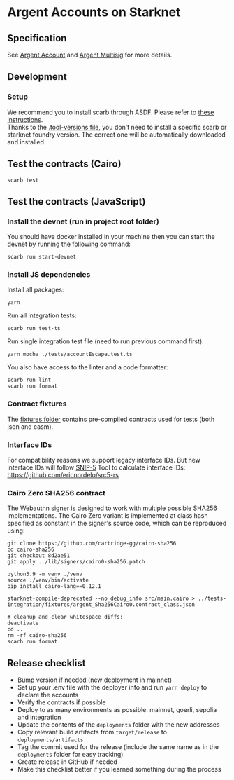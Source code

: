 # Argent Accounts on Starknet

## Specification

See [Argent Account](src/README.md#argent-multisig) and [Argent Multisig](src/README.md#argent-multisig) for more details.

## Development

### Setup

We recommend you to install scarb through ASDF. Please refer to [these instructions](https://docs.swmansion.com/scarb/download.html#install-via-asdf).  
Thanks to the [.tool-versions file](./.tool-versions), you don't need to install a specific scarb or starknet foundry version. The correct one will be automatically downloaded and installed.

## Test the contracts (Cairo)

```
scarb test
```

## Test the contracts (JavaScript)

### Install the devnet (run in project root folder)

You should have docker installed in your machine then you can start the devnet by running the following command:

```shell
scarb run start-devnet
```

### Install JS dependencies

Install all packages:

```shell
yarn
```

Run all integration tests:

```shell
scarb run test-ts
```

Run single integration test file (need to run previous command first):

```shell
yarn mocha ./tests/accountEscape.test.ts
```

You also have access to the linter and a code formatter:

```shell
scarb run lint
scarb run format
```

### Contract fixtures

The [fixtures folder](./tests-integration/fixtures/) contains pre-compiled contracts used for tests (both json and casm).

### Interface IDs

For compatibility reasons we support legacy interface IDs. But new interface IDs will follow [SNIP-5](https://github.com/starknet-io/SNIPs/blob/main/SNIPS/snip-5.md#how-interfaces-are-identified)
Tool to calculate interface IDs: https://github.com/ericnordelo/src5-rs

### Cairo Zero SHA256 contract

The Webauthn signer is designed to work with multiple possible SHA256 implementations. The Cairo Zero variant is implemented at class hash specified as constant in the signer's source code, which can be reproduced using:

```shell
git clone https://github.com/cartridge-gg/cairo-sha256
cd cairo-sha256
git checkout 8d2ae51
git apply ../lib/signers/cairo0-sha256.patch

python3.9 -m venv ./venv
source ./venv/bin/activate
pip install cairo-lang==0.12.1

starknet-compile-deprecated --no_debug_info src/main.cairo > ../tests-integration/fixtures/argent_Sha256Cairo0.contract_class.json

# cleanup and clear whitespace diffs:
deactivate
cd ..
rm -rf cairo-sha256
scarb run format
```

## Release checklist

- Bump version if needed (new deployment in mainnet)
- Set up your .env file with the deployer info and run `yarn deploy` to declare the accounts
- Verify the contracts if possible
- Deploy to as many environments as possible: mainnet, goerli, sepolia and integration
- Update the contents of the `deployments` folder with the new addresses
- Copy relevant build artifacts from `target/release` to `deployments/artifacts`
- Tag the commit used for the release (include the same name as in the `deployments` folder for easy tracking)
- Create release in GitHub if needed
- Make this checklist better if you learned something during the process
